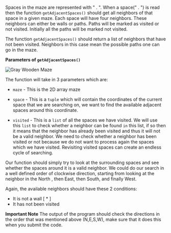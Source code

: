 <!--title={Find neighbors: getAdjacentSpaces()}-->

<!--concepts={lists.mdx,indexing_lists.mdx,if_stmts.mdx,for_loops.mdx}-->

<!--badges={Python:50,CreativeThinker:50}-->

Spaces in the maze are represented with " . ". When a space(" . ") is read then the function 
`getAdjacentSpaces()` should get all neighbors of that space in a given maze. Each space will have four neighbors. These neighbors can either be walls or paths. Paths will be marked as visited or not visited. Initially all the paths will be marked not visited. 

The function `getAdjacentSpaces()` should return a list of neighbors that have not been visited. Neighbors in this case mean the possible paths one can go in the maze.


**Parameters of `getAdjacentSpaces()`** 


![Gray Wooden Maze](https://images.pexels.com/photos/3715428/pexels-photo-3715428.jpeg?auto=compress&cs=tinysrgb&h=750&w=1260)

The function will take in 3 parameters which are:

* `maze` - This is the 2D array maze

* `space` - This is a `tuple` which will contain the coordinates of the current space that we are searching on, we want to find the available adjacent spaces around this coordinate.

* `visited` - This is a `list` of all the spaces we have visited. We will use this `list` to check whether a neighbor can be found `in` this list, if so then it means that the neighbor has already been visited and thus it will not be a valid neighbor. We need to check whether a neighbor has been visited or not because we do not want to process again the spaces which we have visited. Revisiting visited spaces can create an endless cycle of searching. 


Our function should simply try to look at the surrounding spaces and see whether the spaces around it is a valid neighbor. We could do our search in a well defined order of clockwise direction, starting from looking at the neighbor in the North , then East, then South, and finally West. 

Again, the available neighbors should have these 2  conditions: 
* It is not a wall [ * ]
* It has not been visited

**Important Note**
The output of the program should check the directions in the order that was mentioned above (N,E,S,W), make sure that it does this when you submit the code. 


